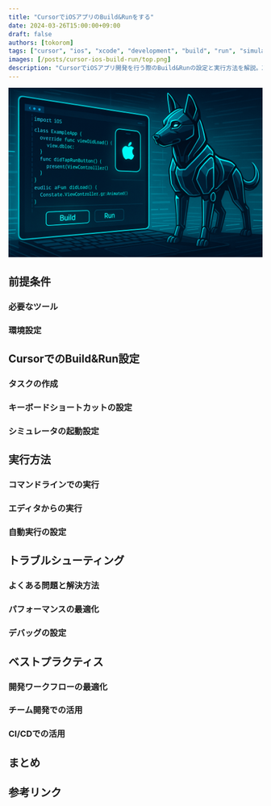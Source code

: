 ```yaml
---
title: "CursorでiOSアプリのBuild&Runをする"
date: 2024-03-26T15:00:00+09:00
draft: false
authors: [tokorom]
tags: ["cursor", "ios", "xcode", "development", "build", "run", "simulator", "productivity"]
images: [/posts/cursor-ios-build-run/top.png]
description: "CursorでiOSアプリ開発を行う際のBuild&Runの設定と実行方法を解説。Xcodeとの連携、シミュレータの起動、効率的な開発環境の構築方法を紹介します。"
---
```


![top](top.png)

## 前提条件

### 必要なツール

### 環境設定

## CursorでのBuild&Run設定

### タスクの作成

### キーボードショートカットの設定

### シミュレータの起動設定

## 実行方法

### コマンドラインでの実行

### エディタからの実行

### 自動実行の設定

## トラブルシューティング

### よくある問題と解決方法

### パフォーマンスの最適化

### デバッグの設定

## ベストプラクティス

### 開発ワークフローの最適化

### チーム開発での活用

### CI/CDでの活用

## まとめ

## 参考リンク 